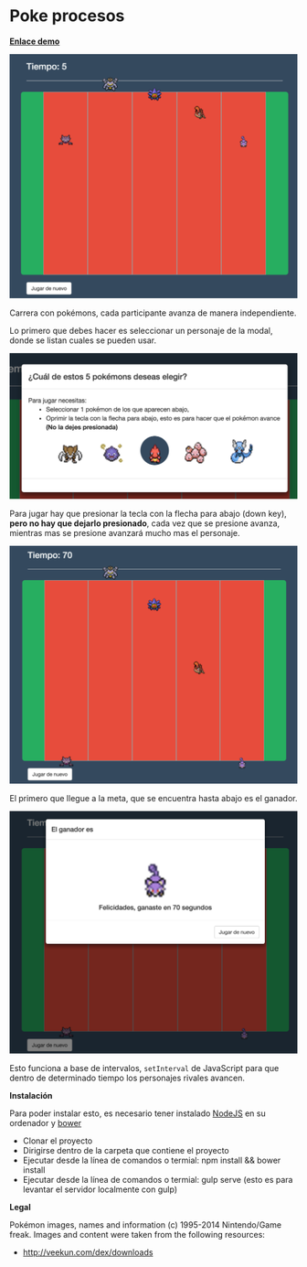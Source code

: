 # Poke procesos

**[Enlace demo](http://poke-carrera.khrizenriquez.com/)**

![Chris Enríquez - poke procesos, carrera pokémon](https://raw.githubusercontent.com/khrizenriquez/poke-procesos/master/app/images/screenShoots/start.png)

Carrera con pokémons, cada participante avanza de manera independiente. 

Lo primero que debes hacer es seleccionar un personaje de la modal, donde se listan cuales se pueden usar.

![Chris Enríquez - poke procesos, carrera pokémon](https://raw.githubusercontent.com/khrizenriquez/poke-procesos/master/app/images/screenShoots/choose.png)

Para jugar hay que presionar la tecla con la flecha para abajo (down key), **pero no hay que dejarlo presionado**, cada vez que se presione avanza, mientras mas se presione avanzará mucho mas el personaje.

![Chris Enríquez - poke procesos, carrera pokémon](https://raw.githubusercontent.com/khrizenriquez/poke-procesos/master/app/images/screenShoots/finish.png)

El primero que llegue a la meta, que se encuentra hasta abajo es el ganador.

![Chris Enríquez - poke procesos, carrera pokémon](https://raw.githubusercontent.com/khrizenriquez/poke-procesos/master/app/images/screenShoots/game_over.png)

Esto funciona a base de intervalos, `setInterval` de JavaScript para que dentro de determinado tiempo los personajes rivales avancen. 

**Instalación**

Para poder instalar esto, es necesario tener instalado [NodeJS](https://nodejs.org/en/) en su ordenador y [bower](https://bower.io/)

* Clonar el proyecto
* Dirigirse dentro de la carpeta que contiene el proyecto
* Ejecutar desde la línea de comandos o termial: npm install && bower install
* Ejecutar desde la línea de comandos o termial: gulp serve (esto es para levantar el servidor localmente con gulp)


**Legal**

Pokémon images, names and information (c) 1995-2014 Nintendo/Game freak. Images and content were taken from the following resources:

* http://veekun.com/dex/downloads
